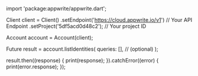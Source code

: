 import 'package:appwrite/appwrite.dart';

Client client = Client()
  .setEndpoint('https://cloud.appwrite.io/v1') // Your API Endpoint
  .setProject('5df5acd0d48c2'); // Your project ID

Account account = Account(client);

Future result = account.listIdentities(
  queries: [], // (optional)
);

result.then((response) {
  print(response);
}).catchError((error) {
  print(error.response);
});

